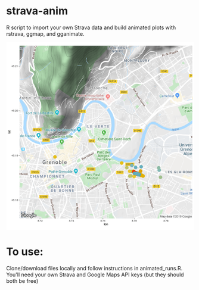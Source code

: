 # strava-anim
R script to import your own Strava data and build animated plots with rstrava, ggmap, and gganimate.

![Animation Demo](allruns_anim3-optimize.gif)

# To use:
Clone/download files locally and follow instructions in animated_runs.R. You'll need your own Strava and Google Maps API keys (but they should both be free)
